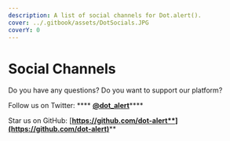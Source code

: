 ```yaml
---
description: A list of social channels for Dot.alert().
cover: ../.gitbook/assets/DotSocials.JPG
coverY: 0
---
```


# Social Channels

Do you have any questions? Do you want to support our platform?

Follow us on Twitter: **** [**@dot\_alert**](https://twitter.com/dot\_alert)****

Star us on GitHub: [**https://github.com/dot-alert**](https://github.com/dot-alert)****

